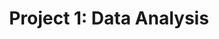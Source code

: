 ---
title: "Project 1: Data Analysis"
github_url: "https://nbviewer.jupyter.org/github/NumEconCopenhagen/lectures-2019/blob/master/projects/DataProject.pdf"
weight: 20
---